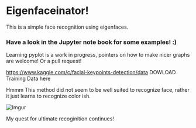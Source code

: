 # Eigenfaceinator!
This is a simple face recognition using eigenfaces.

### Have a look in the Jupyter note book for some examples! :) 


Learning pyplot is a work in progress, pointers on how to make nicer graphs are welcome! Or a pull request!

https://www.kaggle.com/c/facial-keypoints-detection/data DOWLOAD Training Data here


Hmmm This method did not seem to be well suited to recognize face, rather it just learns to recognize color ish.

![Imgur](https://i.imgur.com/5XwPb6i.jpg)


My quest for ultimate recoginition continues!
